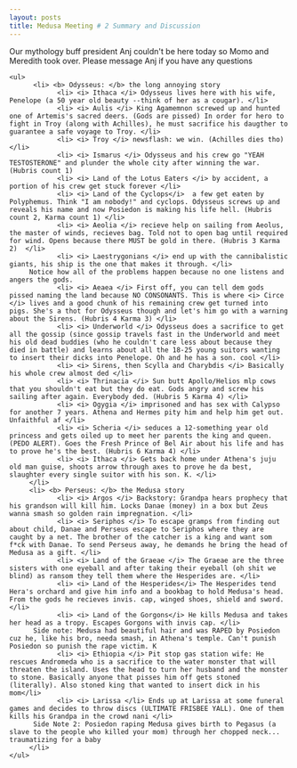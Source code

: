 ```yaml
---
layout: posts
title: Medusa Meeting # 2 Summary and Discussion
---
```

<div class="blurb">
    <p> Our mythology buff president Anj couldn't be here today so Momo and Meredith took over. Please message Anj if you have any questions
    
    <ul> 
          <li> <b> Odysseus: </b> the long annoying story
                <li> <i> Ithaca </i> Odysseus lives here with his wife, Penelope (a 50 year old beauty --think of her as a cougar). </li>
                <li> <i> Aulis </i> King Agamemnon screwed up and hunted one of Artemis's sacred deers. (Gods are pissed) In order for hero to fight in Troy (along with Achilles), he must sacrifice his daugther to guarantee a safe voyage to Troy. </li>
                <li> <i> Troy </i> newsflash: we win. (Achilles dies tho) </li>
                <li> <i> Ismarus </i> Odysseus and his crew go "YEAH TESTOSTERONE" and plunder the whole city after winning the war. (Hubris count 1)
                <li> <i> Land of the Lotus Eaters </i> by accident, a portion of his crew get stuck forever </li>
                <li> <i> Land of the Cyclops</i>  a few get eaten by Polyphemus. Think "I am nobody!" and cyclops. Odysseus screws up and reveals his name and now Posiedon is making his life hell. (Hubris count 2, Karma count 1) </li>
                <li> <i> Aeolia </i> recieve help on sailing from Aeolus, the master of winds, recieves bag. Told not to open bag until required for wind. Opens because there MUST be gold in there. (Hubris 3 Karma 2)  </li>
                <li> <i> Laestrygonians </i> end up with the cannibalistic giants, his ship is the one that makes it through. </li>
         Notice how all of the problems happen because no one listens and angers the gods.
                <li> <i> Aeaea </i> First off, you can tell dem gods pissed naming the land because NO CONSONANTS. This is where <i> Circe </i> lives and a good chunk of his remaining crew get turned into pigs. She's a thot for Odysseus though and let's him go with a warning about the Sirens. (Hubris 4 Karma 3) </li>
                <li> <i> Underworld </i> Odysseus does a sacrifice to get all the gossip (since gossip travels fast in the Underworld and meet his old dead buddies (who he couldn't care less about because they died in battle) and learns about all the 18-25 young suitors wanting to insert their dicks into Penelope. Oh and he has a son. cool </li>
                <li> <i> Sirens, then Scylla and Charybdis </i> Basically his whole crew almost ded </li>
                <li> <i> Thrinacia </i> Sun butt Apollo/Helios mlp cows that you shouldn't eat but they do eat. Gods angry and screw his sailing after again. Everybody ded. (Hubris 5 Karma 4) </li>
                <li> <i> Ogygia </i> imprisoned and has sex with Calypso for another 7 years. Athena and Hermes pity him and help him get out. Unfaithful af </li>
                <li> <i> Scheria </i> seduces a 12-something year old princess and gets oiled up to meet her parents the king and queen. (PEDO ALERT). Goes the Fresh Prince of Bel Air about his life and has to prove he's the best. (Hubris 6 Karma 4) </li>
                <li> <i> Ithaca </i> Gets back home under Athena's juju old man guise, shoots arrow through axes to prove he da best, slaughter every single suitor with his son. K. </li>
         </li>
         <li> <b> Perseus: </b> the Medusa story
                <li> <i> Argos </i> Backstory: Grandpa hears prophecy that his grandson will kill him. Locks Danae (money) in a box but Zeus wanna smash so golden rain impregnation. </li>
                <li> <i> Seriphos </i> To escape gramps from finding out about child, Danae and Perseus escape to Seriphos where they are caught by a net. The brother of the catcher is a king and want som f*ck with Danae. To send Perseus away, he demands he bring the head of Medusa as a gift. </li>
                <li> <i> Land of the Graeae </i> The Graeae are the three sisters with one eyeball and after taking their eyeball (oh shit we blind) as ransom they tell them where the Hesperides are. </li>
                <li> <i> Land of the Hesperides</i> The Hesperides tend Hera's orchard and give him info and a bookbag to hold Medusa's head. From the gods he recieves invis. cap, winged shoes, shield and sword. </li>
                <li> <i> Land of the Gorgons</i> He kills Medusa and takes her head as a tropy. Escapes Gorgons with invis cap. </li>
          Side note: Medusa had beautiful hair and was RAPED by Posiedon cuz he, like his bro, needa smash, in Athena's temple. Can't punish Posiedon so punish the rape victim. K 
                <li> <i> Ethiopia </i> Pit stop gas station wife: He rescues Andromeda who is a sacrifice to the water monster that will threaten the island. Uses the head to turn her husband and the monster to stone. Basically anyone that pisses him off gets stoned (literally). Also stoned king that wanted to insert dick in his mom</li>
                <li> <i> Larissa </li> Ends up at Larissa at some funeral games and decides to throw discs (ULTIMATE FRISBEE YALL). One of them kills his Grandpa in the crowd nani </li>
          Side Note 2: Posiedon raping Medusa gives birth to Pegasus (a slave to the people who killed your mom) through her chopped neck... traumatizing for a baby
         </li>
    </ul>
  </p>
</div>
        
